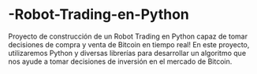 # -Robot-Trading-en-Python
Proyecto de construcción de un Robot Trading en Python capaz de tomar decisiones de compra y venta de Bitcoin en tiempo real! En este proyecto, utilizaremos Python y diversas librerías para desarrollar un algoritmo que nos ayude a tomar decisiones de inversión en el mercado de Bitcoin.
